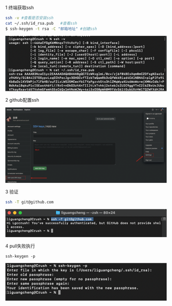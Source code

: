 1 终端获取ssh 

```sh
ssh -v #查看是否安装ssh
cat ~/.ssh/id_rsa.pub   #查看ssh
$ ssh-keygen -t rsa -C "邮箱地址" #创建ssh
```



![image-20211011155158868](https://raw.githubusercontent.com/Lgccrush/uppic/master/uPic/2021/10/11/15:51:58_image-20211011155158868.png)

2 github配置ssh

![image-20211011155543650](https://raw.githubusercontent.com/Lgccrush/uppic/master/uPic/2021/10/11/15:55:43_image-20211011155543650.png)

3 验证

```sh
ssh -T git@github.com 
```

![image-20211011155743544](https://raw.githubusercontent.com/Lgccrush/uppic/master/uPic/2021/10/11/15:57:43_image-20211011155743544.png)

4 pull失败执行

```ssh
ssh-keygen -p
```



![image-20220214161803786](https://raw.githubusercontent.com/Lgccrush/uppic/master/uPic/2022/02/14/16:18:03_image-20220214161803786.png)